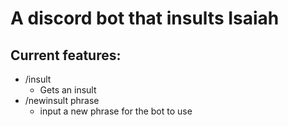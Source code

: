 # A discord bot that insults Isaiah  
## Current features:
  - /insult
    - Gets an insult
  - /newinsult phrase
    - input a new phrase for the bot to use
